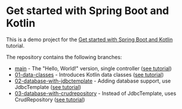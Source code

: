 # Get started with Spring Boot and Kotlin

This is a demo project for the [Get started with Spring Boot and Kotlin](https://kotlinlang.org/docs/jvm-get-started-spring-boot.html) tutorial.

The repository contains the following branches:

* [main](https://github.com/antonarhipov/spring-boot-kotlin-tutorial/tree/main) - The "Hello, World!" version, single controller ([see tutorial](https://kotlinlang.org/docs/jvm-create-project-with-spring-boot.html))
* [01-data-classes](https://github.com/antonarhipov/spring-boot-kotlin-tutorial/tree/01-data-classes) - Introduces Kotlin data classes ([see tutorial](https://kotlinlang.org/docs/jvm-spring-boot-add-data-class.html))
* [02-database-with-jdbctemplate](https://github.com/antonarhipov/spring-boot-kotlin-tutorial/tree/02-database-with-jdbctemplate) - Adding database support, use JdbcTemplate ([see tutorial](https://kotlinlang.org/docs/jvm-spring-boot-add-db-support.html))
* [03-database-with-crudrepository](https://github.com/antonarhipov/spring-boot-kotlin-tutorial/tree/03-database-with-crudrepository) - Instead of JdbcTemplate, uses CrudRepository ([see tutorial](https://kotlinlang.org/docs/jvm-spring-boot-using-crudrepository.html))

